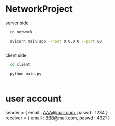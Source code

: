 # NetworkProject

server side
```bash
  cd network
  
  uvicorn main:app --host 0.0.0.0 --port 80
  
```

client side
```bash
  cd client
  
  python main.py
  
```

# user account
sender = { email : AAA@mail.com, paswd : 1234 } <br>
receiver = { email : BBB@mail.com, paswd : 4321 }
